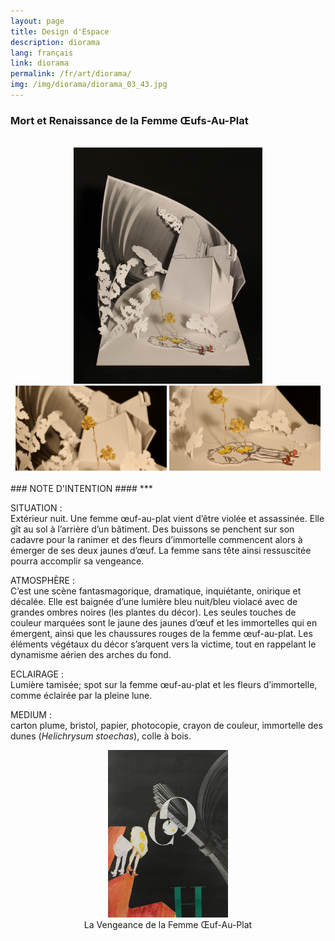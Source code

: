 ```yaml
---
layout: page
title: Design d'Espace
description: diorama
lang: français
link: diorama
permalink: /fr/art/diorama/
img: /img/diorama/diorama_03_43.jpg
---
```


<h3>Mort et Renaissance de la Femme Œufs-Au-Plat</h3>
<br>

[comment]: #
<center>
<img src="/img/diorama/diorama_01_810.jpg" style = "width: 60%;" alt="" title="diorama"/>
</center>

<center>
<img src="/img/diorama/diorama_02_169.jpg" style = "width: 48%;" alt="dé" title="détails (fleurs d’immortelle)"/>
<img src="/img/diorama/diorama_03_169.jpg" style = "width: 48%;" alt="" title="détails (femme œuf-au-plat)"/>
</center>

<br/>
### NOTE D'INTENTION ####
***
<br>

SITUATION :<br/>
Extérieur nuit. Une femme œuf-au-plat vient d’être violée et assassinée. Elle gît au sol à l’arrière d’un bâtiment. Des buissons se penchent sur son cadavre pour la ranimer et des fleurs d’immortelle commencent alors à émerger de ses deux jaunes d’œuf. La femme sans tête ainsi ressuscitée pourra accomplir sa vengeance.

ATMOSPHÈRE :<br/>
C’est une scène fantasmagorique, dramatique, inquiétante, onirique et décalée. Elle est baignée d’une lumière bleu nuit/bleu violacé avec de grandes ombres noires (les plantes du décor). Les seules touches de couleur marquées sont le jaune des jaunes d’œuf et les immortelles qui en émergent, ainsi que les chaussures rouges de la femme œuf-au-plat. Les éléments végétaux du décor s’arquent vers la victime, tout en rappelant le dynamisme aérien des arches du fond.

ECLAIRAGE :<br/>
Lumière tamisée; spot sur la femme œuf-au-plat et les fleurs d’immortelle, comme éclairée par la pleine lune.

MEDIUM :<br/>
carton plume, bristol, papier, photocopie, crayon de couleur, immortelle des dunes (*Helichrysum stoechas*), colle à bois.

<center>
<img src="/img/collages/collages_superhero1_57b.jpg" style = "width: 38%;" alt="" title="la vengeance de la femme œuf-au-plat"/>
<div class="col three caption">
La Vengeance de la Femme Œuf-Au-Plat
</div>
</center>
